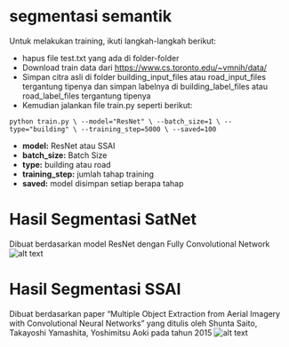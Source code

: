 # segmentasi semantik

Untuk melakukan training, ikuti langkah-langkah berikut:

- hapus file test.txt yang ada di folder-folder
- Download train data dari https://www.cs.toronto.edu/~vmnih/data/
- Simpan citra asli di folder building_input_files atau road_input_files tergantung tipenya dan simpan labelnya di building_label_files atau road_label_files tergantung tipenya
- Kemudian jalankan file train.py seperti berikut:

```python train.py \ --model="ResNet" \ --batch_size=1 \ --type="building" \ --training_step=5000 \ --saved=100```

- **model:** ResNet atau SSAI
- **batch_size:** Batch Size
- **type:** building atau road
- **training_step:** jumlah tahap training
- **saved:** model disimpan setiap berapa tahap


# Hasil Segmentasi SatNet
Dibuat berdasarkan model ResNet dengan Fully Convolutional Network
![alt text](https://image.ibb.co/mmHEsK/res.png "SatNet")

# Hasil Segmentasi SSAI
Dibuat berdasarkan paper “Multiple Object Extraction from Aerial Imagery with Convolutional Neural Networks” yang ditulis oleh Shunta Saito, Takayoshi Yamashita, Yoshimitsu Aoki pada tahun 2015
![alt text](https://image.ibb.co/hdWURe/ssai.png "SSAI")
